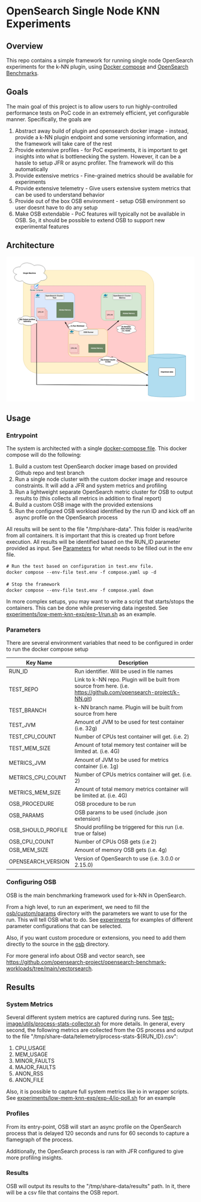 # OpenSearch Single Node KNN Experiments

## Overview

This repo contains a simple framework for running single node OpenSearch experiments for the k-NN plugin, using 
[Docker compose](https://docs.docker.com/compose/) and [OpenSearch Benchmarks](https://opensearch.org/docs/latest/benchmark/).

## Goals
The main goal of this project is to allow users to run highly-controlled performance tests on PoC code in 
an extremely efficient, yet configurable manner. Specifically, the goals are
1. Abstract away build of plugin and opensearch docker image - instead, provide a k-NN plugin endpoint and some versioning information, and the framework will take care of the rest
2. Provide extensive profiles - for PoC experiments, it is important to get insights into what is bottlenecking the system. However, it can be a hassle to setup JFR or async profiler. The framework will do this automatically
3. Provide extensive metrics - Fine-grained metrics should be available for experiments
4. Provide extensive telemetry - Give users extensive system metrics that can be used to understand behavior 
5. Provide out of the box OSB environment - setup OSB environment so user doesnt have to do any setup
6. Make OSB extendable - PoC features will typically not be available in OSB. So, it should be possible to extend OSB to support new experimental features

## Architecture

![images/high-level-architecture.png](docs/images/high-level-architecture.png)

## Usage

### Entrypoint

The system is architected with a single [docker-compose file](compose.yaml). This docker compose will do the following:
1. Build a custom test OpenSearch docker image based on provided Github repo and test branch
2. Run a single node cluster with the custom docker image and resource constraints. It will add a JFR and system metrics and profiling
3. Run a lightweight separate OpenSearch metric cluster for OSB to output results to (this collects all metrics in addition to final report)
4. Build a custom OSB image with the provided extensions
5. Run the configured OSB workload identified by the run ID and kick off an async profile on the OpenSearch process

All results will be sent to the file "/tmp/share-data". This folder is read/write from all containers. It is important 
that this is created up front before execution. All results will be identified based on the RUN_ID parameter provided as 
input. See [Parameters](#parameters) for what needs to be filled out in the env file.

```
# Run the test based on configuration in test.env file.
docker compose --env-file test.env -f compose.yaml up -d

# Stop the framework
docker compose --env-file test.env -f compose.yaml down
```

In more complex setups, you may want to write a script that starts/stops the containers. This can be done while 
preserving data ingested. See [experiments/low-mem-knn-exp/exp-1/run.sh](experiments/low-mem-knn-exp/exp-1/run.sh) as 
an example.

### Parameters
There are several environment variables that need to be configured in order to run the docker compose setup

| Key Name           | Description                                                                                                          |
|--------------------|----------------------------------------------------------------------------------------------------------------------|
| RUN_ID             | Run identifier. Will be used in file names                                                                           |
| TEST_REPO          | Link to k-NN repo. Plugin will be built from source from here. (i.e. https://github.com/opensearch-project/k-NN.git) |
| TEST_BRANCH        | k-NN branch name. Plugin will be built from source from here                                                         |
| TEST_JVM           | Amount of JVM to be used for test container (i.e. 32g)                                                               |
| TEST_CPU_COUNT     | Number of CPUs test container will get. (i.e. 2)                                                                     |
| TEST_MEM_SIZE      | Amount of total memory test container will be limited at. (i.e. 4G)                                                  |
| METRICS_JVM        | Amount of JVM to be used for metrics container (i.e. 1g)                                                             |
| METRICS_CPU_COUNT  | Number of CPUs metrics container will get. (i.e. 2)                                                                  |
| METRICS_MEM_SIZE   | Amount of total memory metrics container will be limited at. (i.e. 4G)                                               |
| OSB_PROCEDURE      | OSB procedure to be run                                                                                              |
| OSB_PARAMS         | OSB params to be used (include .json extension)                                                                      |
| OSB_SHOULD_PROFILE | Should profiling be triggered for this run (i.e. true or false)                                                      |
| OSB_CPU_COUNT      | Number of CPUs OSB gets (i.e 2)                                                                                      |
| OSB_MEM_SIZE       | Amount of memory OSB gets (i.e. 4g)                                                                                  |
| OPENSEARCH_VERSION | Version of OpenSearch to use (i.e. 3.0.0 or 2.15.0)                                                                  |

### Configuring OSB
OSB is the main benchmarking framework used for k-NN in OpenSearch.

From a high level, to run an experiment, we need to fill the [osb/custom/params](osb/custom/params) directory with the 
parameters we want to use for the run. This will tell OSB what to do. See 
[experiments](experiments/low-mem-knn-exp/exp-1/osb-params) for examples of different parameter configurations that can 
be selected. 

Also, if you want custom procedure or extensions, you need to add them directly to the source in the [osb](osb) 
directory.

For more general info about OSB and vector search, see https://github.com/opensearch-project/opensearch-benchmark-workloads/tree/main/vectorsearch.

## Results

### System Metrics

Several different system metrics are captured during runs. See 
[test-image/utils/process-stats-collector.sh](test-image/utils/process-stats-collector.sh) for more details. In general,
every second, the following metrics are collected from the OS process and output to the file 
"/tmp/share-data/telemetry/process-stats-${RUN_ID}.csv":
1. CPU_USAGE
2. MEM_USAGE
3. MINOR_FAULTS
4. MAJOR_FAULTS
5. ANON_RSS
6. ANON_FILE

Also, it is possible to capture full system metrics like io in wrapper scripts. See 
[experiments/low-mem-knn-exp/exp-4/io-poll.sh](experiments/low-mem-knn-exp/exp-4/io-poll.sh) for an example

### Profiles

From its entry-point, OSB will start an  async profile on the OpenSearch process that is delayed 120 seconds and runs 
for 60 seconds to capture a flamegraph of the process.

Additionally, the OpenSearch process is ran with JFR configured to give more profiling insights.

### Results

OSB will output its results to the "/tmp/share-data/results" path. In it, there will be a csv file that contains the OSB report. 
